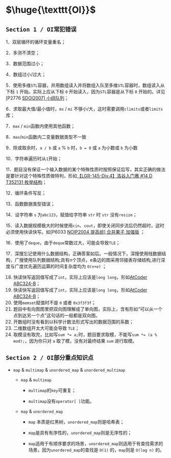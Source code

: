 # $\huge{\texttt{OI}}$

## $\texttt{Section 1  /  OI常犯错误}$

1．双层循环的循环变量重名；

2．多测不清空；

3．数据范围过小；

4．数组过小/过大；

5．使用多维$\texttt{STL}$容器，并用数组读入并将数组入队至多维$\texttt{STL}$容器时，数组读入从下标 $\texttt{1}$ 开始。实际上应从下标 $\texttt{0}$ 开始读入，因为$\texttt{STL}$容器是从下标 $\texttt{0}$ 开始的。详见[P2776 [SDOI2007\] 小组队列](https://www.luogu.com.cn/problem/P2776)；

6．求取最大值/最小值时，$\texttt{mx}$ / $\texttt{mi}$ 不够小/大，这时需要调用`climits`或者`limits`库；

7．`max` / `min`函数内使用其他函数；

8．$\texttt{max} / \texttt{min}$函数内二变量数据类型不一致

9．除或取余时，$\texttt{a / b}$ 或 $\texttt{a}\:\%\:\texttt{b}$ 时，$\texttt{b = 0}$ 或 $\texttt{a}$ 为小数或 $\texttt{b}$ 为小数

10．字符串遍历时从$\texttt{1}$开始；

11．题目没有保证一个输入数据的某个特殊性质时按照保证后写，其实正确的做法是要针对这个特殊性质做特判，形如[【LGR-145-Div.4】洛谷入门赛 #14 D T352131 枚举结构](https://www.luogu.com.cn/problem/T352131?contestId=114059)；

12．循环条件写反；

13．函数数据类型错误；

14．设字符串 $\texttt{s}$ 为`abc123`，赋值给字符串 $\texttt{str}$ 时 $\texttt{str}$ 没有`resize`；

15．读入数据规模极大的时候使用`cin`、`cout`，即使关闭同步流后仍然超时，这时必须使用快读快写。如[P6033 [NOIP2004 提高组\] 合并果子 加强版](https://www.luogu.com.cn/problem/P6033) ；

16．使用了`deque`，由于`deque`常数过大，可能会导致$\texttt{TLE}$；

17．深搜忘记使用什么数据结构，正确答案如后。一般情况下，深搜使用栈数据结构，广搜使用队列数据结构;具有n个顶点，e条边的图采用邻接表存储结构,进行深度与广度优先遍历运算的时间复杂度均为 $\texttt{O(n+e)}$ ；

18. 快读快写返回值写成了`int`，实际上应该是`long long`，形如[AtCoder ABC324-B](https://atcoder.jp/contests/abc324/tasks/abc324_b)；
19. 快读快写返回值写成了`int`，实际上应该是`long long`，形如[AtCoder ABC324-B](https://atcoder.jp/contests/abc324/tasks/abc324_b)；
20. 使用`memset`赋值时不是 $\texttt{0}$ 或者 $\texttt{0x3f3f3f}$；
21. 题目中有向图图里把双向图理解成了单向图，实际上，含有形如“可以从一个点到达另一个点”这句话的一般都是双向图。
22. 开数组时没有看到以科学计数法形式写出的数据范围的系数；
23. 二维数组开太大可能会导致 $\texttt{TLE}$；
24. 取模没有取完，比如写`sum *= a;`时，题目要求取模，不能写`sum *= (a % mod);`，因为你只对 $\texttt{a}$ 取了模，没有对最终结果 $\texttt{sum}$ 进行取模。

## $\texttt{Section 2 / OI部分重点知识点}$

- `map` & `multimap` & `unordered_map` & `unordered_multimap`
  
  - `map` & `multimap`
    
    - `multimap`的`key`可重复；
    
    - `multimap`没有`operator[ ]`功能。
  
  - `map` & `unordered_map`
    
    - `map` 本质是红黑树，`unordered_map`则是哈希表；
    
    - `map`是具有有序性的，`unordered_map`则是无序性的；
    
    - `map`适用于有顺序要求的场景，`unordered_map`则适用于有查找需求的场景，因为`unordered_map`的查找是 $\texttt{O(1)}$ 的，`map`则是 $\texttt{O(log n)}$ 的。